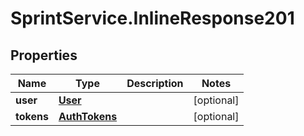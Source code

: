 # SprintService.InlineResponse201

## Properties
Name | Type | Description | Notes
------------ | ------------- | ------------- | -------------
**user** | [**User**](User.md) |  | [optional] 
**tokens** | [**AuthTokens**](AuthTokens.md) |  | [optional] 
